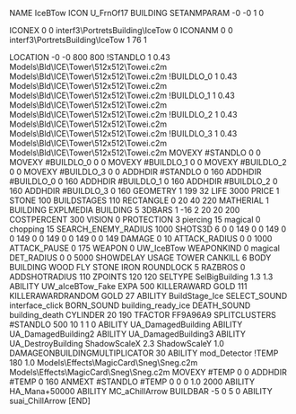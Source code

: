 NAME IceBTow
ICON U_FrnOf17
BUILDING
SETANMPARAM -0 -0 1 0

ICONEX 0 0 interf3\PortretsBuilding\IceTow 0
ICONANM 0 0 interf3\PortretsBuilding\IceTow 1 76 1

LOCATION -0 -0 800 800
!STANDLO      1 0.43 Models\Bld\ICE\Tower\512x512\Towei.c2m Models\Bld\ICE\Tower\512x512\Towei.c2m
!BUILDLO_0    1 0.43 Models\Bld\ICE\Tower\512x512\Towei.c2m Models\Bld\ICE\Tower\512x512\Towei.c2m
!BUILDLO_1    1 0.43 Models\Bld\ICE\Tower\512x512\Towei.c2m Models\Bld\ICE\Tower\512x512\Towei.c2m
!BUILDLO_2    1 0.43 Models\Bld\ICE\Tower\512x512\Towei.c2m Models\Bld\ICE\Tower\512x512\Towei.c2m
!BUILDLO_3    1 0.43 Models\Bld\ICE\Tower\512x512\Towei.c2m Models\Bld\ICE\Tower\512x512\Towei.c2m
MOVEXY #STANDLO   0 0
MOVEXY #BUILDLO_0 0 0
MOVEXY #BUILDLO_1 0 0
MOVEXY #BUILDLO_2 0 0
MOVEXY #BUILDLO_3 0 0
ADDHDIR #STANDLO 0 160
ADDHDIR #BUILDLO_0 0 160
ADDHDIR #BUILDLO_1 0 160
ADDHDIR #BUILDLO_2 0 160
ADDHDIR #BUILDLO_3 0 160
GEOMETRY 1 199 32
LIFE   3000
PRICE 1 STONE 100 
BUILDSTAGES 110
RECTANGLE    0 20 40 220
MATHERIAL 1 BUILDING
EXPLMEDIA BUILDING 5
3DBARS 1 -16 2 20 20 200
COSTPERCENT 300
VISION 0
PROTECTION 3 piercing 15 magical 0 chopping 15 
SEARCH_ENEMY_RADIUS 1000
SHOTS3D      6   0 0 149 0 0 149 0 0 149 0 0 149 0 0 149 0 0 149
DAMAGE         0 10
ATTACK_RADIUS  0 0 1000
ATTACK_PAUSE  0 175
WEAPON 	0 UW_IceBTow
WEAPONKIND 0 magical
DET_RADIUS 0 0 5000
SHOWDELAY
USAGE TOWER
CANKILL 6 BODY BUILDING WOOD FLY STONE IRON
ROUNDLOCK 5
RAZBROS 0
ADDSHOTRADIUS 110
ZPOINTS 120 120
SELTYPE SelBigBuilding 1.3 1.3
ABILITY UW_aIceBTow_Fake
EXPA 500
KILLERAWARD             GOLD 111
KILLERAWARDRANDOM       GOLD 27
ABILITY BuildStage_Ice
SELECT_SOUND interface_click
BORN_SOUND building_ready_ice
DEATH_SOUND building_death
CYLINDER 20 190
TFACTOR FF9A96A9
SPLITCLUSTERS #STANDLO 500 10 1 1 0
ABILITY UA_DamagedBuilding
ABILITY UA_DamagedBuilding2
ABILITY UA_DamagedBuilding3
ABILITY UA_DestroyBuilding
ShadowScaleX 2.3
ShadowScaleY 1.0
DAMAGEONBUILDINGMULTIPLICATOR 30
ABILITY mod_Detector
!TEMP 180 1.0 Models\Effects\MagicCard\Sneg\Sneg.c2m Models\Effects\MagicCard\Sneg\Sneg.c2m
MOVEXY  #TEMP 0 0
ADDHDIR #TEMP 0 160
ANMEXT #STANDLO #TEMP 0 0 0 1.0 2000
ABILITY HA_Mana+50000
ABILITY MC_aChillArrow
BUILDBAR    -5 0 5 0 
ABILITY suai_ChillArrow
[END]
